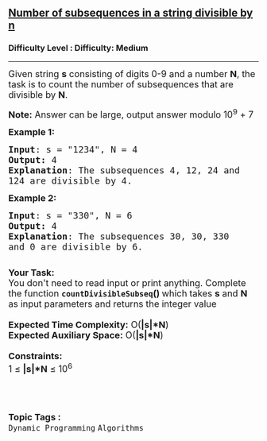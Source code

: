 <h2><a href="https://www.geeksforgeeks.org/problems/number-of-subsequences-in-a-string-divisible-by-n5947/1?page=1&difficulty=Medium&status=unsolved&sortBy=submissions">Number of subsequences in a string divisible by n</a></h2><h3>Difficulty Level : Difficulty: Medium</h3><hr><div class="problems_problem_content__Xm_eO"><p><span style="font-size:18px">Given string <strong>s</strong> consisting of digits 0-9 and a number <strong>N</strong>, the task is to count the number of subsequences that are divisible by <strong>N</strong>.</span></p>

<p><span style="font-size:18px"><strong>Note:</strong> Answer can be large, output answer modulo 10<sup>9</sup> + 7</span></p>

<p><span style="font-size:18px"><strong>Example 1:</strong></span></p>

<pre><span style="font-size:18px"><strong>Input</strong>: s = "1234", N = 4
<strong>Output:</strong> 4</span>
<span style="font-size:18px"><strong>Explanation</strong>: The subsequences 4, 12, 24 and 
124 are divisible by 4.</span></pre>

<div><span style="font-size:18px"><strong>Example 2:</strong></span></div>

<pre><span style="font-size:18px"><strong>Input</strong>: s = "330", N = 6
<strong>Output:</strong> 4</span>
<span style="font-size:18px"><strong>Explanation</strong>: The subsequences 30, 30, 330 
and 0 are divisible by 6.</span>
</pre>

<div><br>
<span style="font-size:18px"><strong>Your Task:&nbsp;&nbsp;</strong><br>
You don't need to read input or print anything. Complete the function <strong><code>countDivisibleSubseq</code>()&nbsp;</strong>which takes <strong>s</strong> and <strong>N </strong>as input parameters and returns the integer value<br>
<br>
<strong>Expected Time Complexity:</strong> O(<strong>|s|*N</strong>)<br>
<strong>Expected Auxiliary Space:</strong> O(<strong>|s|*N</strong>)<br>
<br>
<strong>Constraints:</strong><br>
1 ≤ <strong>|s|*N</strong> ≤ 10<sup>6</sup></span></div>

<p>&nbsp;</p>
</div><br><p><span style=font-size:18px><strong>Topic Tags : </strong><br><code>Dynamic Programming</code>&nbsp;<code>Algorithms</code>&nbsp;